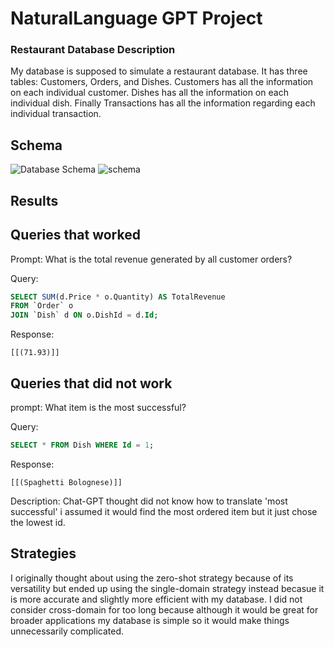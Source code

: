# NaturalLanguage GPT Project

### Restaurant Database Description

My database is supposed to simulate a restaurant database. It has three tables: Customers, Orders, and Dishes. Customers has all the information on each individual customer. Dishes has all the information on each individual dish. Finally Transactions has all the information regarding each individual transaction.

## Schema

![Database Schema](./database-schema.png)
![schema](db.png)

## Results

## Queries that worked

Prompt: What is the total revenue generated by all customer orders?

Query:
```sql
SELECT SUM(d.Price * o.Quantity) AS TotalRevenue
FROM `Order` o
JOIN `Dish` d ON o.DishId = d.Id;
```

Response:
```text
[[(71.93)]]
```

## Queries that did not work

prompt: What item is the most successful?

Query:
```sql
SELECT * FROM Dish WHERE Id = 1;
```

Response:
```text
[[(Spaghetti Bolognese)]]
```

Description: Chat-GPT thought did not know how to translate 'most successful' i assumed it would find the most ordered item but it just chose the lowest id.

## Strategies

I originally thought about using the zero-shot strategy because of its versatility but ended up using the single-domain strategy instead becasue it is more accurate and slightly more efficient with my database. I did not consider cross-domain for too long because although it would be great for broader applications my database is simple so it would make things unnecessarily complicated.
